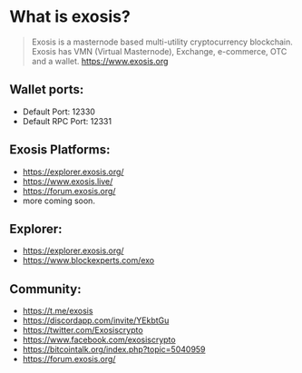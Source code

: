 # What is exosis?
> Exosis is a masternode based multi-utility cryptocurrency blockchain. Exosis has VMN (Virtual Masternode), Exchange, e-commerce, OTC and a wallet.
https://www.exosis.org

## Wallet ports:
- Default Port: 12330
- Default RPC Port: 12331

## Exosis Platforms:
- https://explorer.exosis.org/
- https://www.exosis.live/
- https://forum.exosis.org/
- more coming soon.

## Explorer:
- https://explorer.exosis.org/
- https://www.blockexperts.com/exo

## Community:
- https://t.me/exosis
- https://discordapp.com/invite/YEkbtGu
- https://twitter.com/Exosiscrypto
- https://www.facebook.com/exosiscrypto
- https://bitcointalk.org/index.php?topic=5040959
- https://forum.exosis.org/
